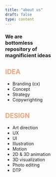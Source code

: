 ```yaml
---
title: "about us"
draft: false
type: content
---
```


<div class="aboutus">
<h3>We are<br>
bottomless<br>
repository of<br>
magnificient ideas</h3>
</div>

<div class="divider"></div>

<h2 style="color: #F1A476 !important;">IDEA</h2>

<ul class="au-list">
<li>Branding (cx)</li>
<li>Concept</li>
<li>Strategy</li>
<li>Copywrighting</li>
</ul>

<h2 style="color: #F1A476 !important;">DESIGN</h2>

<ul class="au-list">
<li>Art direction</li>
<li>UX</li>
<li>UI</li>
<li>Illustration</li>
<li>Motion</li>
<li>2D & 3D animation</li>
<li>3D visualization</li>
<li>Photo editing</li>
<li>DTP</li>
</ul>